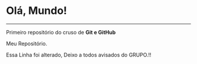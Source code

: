 # Olá, Mundo!
---
 Primeiro repositório do cruso de **Git e GitHub**

 Meu Repositório.
 
 Essa Linha foi alterado, Deixo a todos avisados do GRUPO.!!
